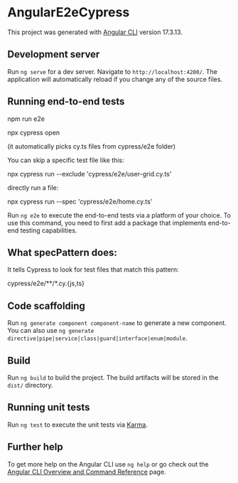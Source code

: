 # AngularE2eCypress

This project was generated with [Angular CLI](https://github.com/angular/angular-cli) version 17.3.13.

## Development server

Run `ng serve` for a dev server. Navigate to `http://localhost:4200/`. The application will automatically reload if you change any of the source files.

## Running end-to-end tests

npm run e2e 

npx cypress open

(it automatically picks cy.ts files from cypress/e2e folder)

You can skip a specific test file like this:

npx cypress run --exclude 'cypress/e2e/user-grid.cy.ts'

directly run a file:

npx cypress run --spec 'cypress/e2e/home.cy.ts'


Run `ng e2e` to execute the end-to-end tests via a platform of your choice. To use this command, you need to first add a package that implements end-to-end testing capabilities.

## What specPattern does:

It tells Cypress to look for test files that match this pattern:

cypress/e2e/**/*.cy.{js,ts}



## Code scaffolding

Run `ng generate component component-name` to generate a new component. You can also use `ng generate directive|pipe|service|class|guard|interface|enum|module`.

## Build

Run `ng build` to build the project. The build artifacts will be stored in the `dist/` directory.

## Running unit tests

Run `ng test` to execute the unit tests via [Karma](https://karma-runner.github.io).


## Further help

To get more help on the Angular CLI use `ng help` or go check out the [Angular CLI Overview and Command Reference](https://angular.io/cli) page.
